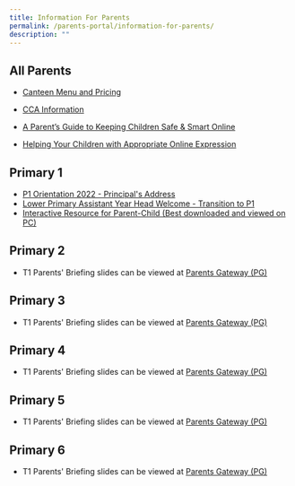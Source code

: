 ```yaml
---
title: Information For Parents
permalink: /parents-portal/information-for-parents/
description: ""
---
```

## All Parents


*   [Canteen Menu and Pricing](https://go.gov.sg/ptpscanteen)  
    
*   [CCA Information](https://staging.dnwkm7pl2hkf8.amplifyapp.com/ptps-experience/co-curricular-activities-cca/)
*   [A Parent’s Guide to Keeping Children Safe & Smart Online](/files/Parents%20Portal/Safe%20and%20Smart%20Online%20Parent%20Guide.pdf)
*   [Helping Your Children with Appropriate Online Expression](/files/Parents%20Portal/Parents%20Tipsheet%20-%20Appropriate%20Online%20Expression.pdf)

## Primary 1


*   [P1 Orientation 2022 - Principal's Address](/files/Parents%20Portal/P1%20Orientation%202022%20-%20Principals%20Address.pdf)
*   [Lower Primary Assistant Year Head Welcome - Transition to P1](/files/Parents%20Portal/Lower%20Primary%20Assistant%20Year%20Head%20Welcome%20-%20Transition%20to%20P1.pdf)
*   [Interactive Resource for Parent-Child (Best downloaded and viewed on PC)](https://drive.google.com/file/d/1EaeY-PrxQo9MnUYvmjV0NsMqR0vVIEVO/view?usp=sharing)

## Primary 2
* T1 Parents' Briefing slides can be viewed at [Parents Gateway (PG)](https://pg.moe.edu.sg/)

## Primary 3
* T1 Parents' Briefing slides can be viewed at [Parents Gateway (PG)](https://pg.moe.edu.sg/)

## Primary 4
* T1 Parents' Briefing slides can be viewed at [Parents Gateway (PG)](https://pg.moe.edu.sg/)

## Primary 5
* T1 Parents' Briefing slides can be viewed at [Parents Gateway (PG)](https://pg.moe.edu.sg/)

## Primary 6
* T1 Parents' Briefing slides can be viewed at [Parents Gateway (PG)](https://pg.moe.edu.sg/)